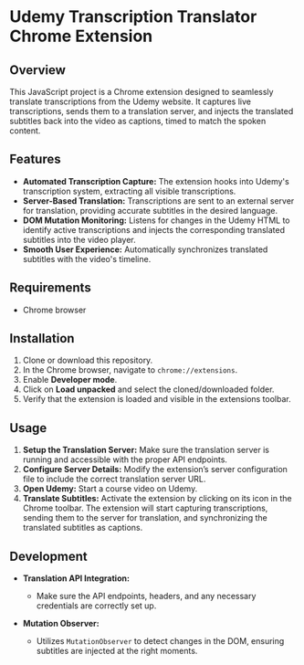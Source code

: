 # Udemy Transcription Translator Chrome Extension

## Overview

This JavaScript project is a Chrome extension designed to seamlessly translate transcriptions from the Udemy website. It captures live transcriptions, sends them to a translation server, and injects the translated subtitles back into the video as captions, timed to match the spoken content.

## Features

- **Automated Transcription Capture:** The extension hooks into Udemy's transcription system, extracting all visible transcriptions.
- **Server-Based Translation:** Transcriptions are sent to an external server for translation, providing accurate subtitles in the desired language.
- **DOM Mutation Monitoring:** Listens for changes in the Udemy HTML to identify active transcriptions and injects the corresponding translated subtitles into the video player.
- **Smooth User Experience:** Automatically synchronizes translated subtitles with the video's timeline.

## Requirements

- Chrome browser

## Installation

1. Clone or download this repository.
2. In the Chrome browser, navigate to `chrome://extensions`.
3. Enable **Developer mode**.
4. Click on **Load unpacked** and select the cloned/downloaded folder.
5. Verify that the extension is loaded and visible in the extensions toolbar.

## Usage

1. **Setup the Translation Server:** Make sure the translation server is running and accessible with the proper API endpoints.
2. **Configure Server Details:** Modify the extension’s server configuration file to include the correct translation server URL.
3. **Open Udemy:** Start a course video on Udemy.
4. **Translate Subtitles:** Activate the extension by clicking on its icon in the Chrome toolbar. The extension will start capturing transcriptions, sending them to the server for translation, and synchronizing the translated subtitles as captions.

## Development

- **Translation API Integration:**
  - Make sure the API endpoints, headers, and any necessary credentials are correctly set up.

- **Mutation Observer:**
  - Utilizes `MutationObserver` to detect changes in the DOM, ensuring subtitles are injected at the right moments.

